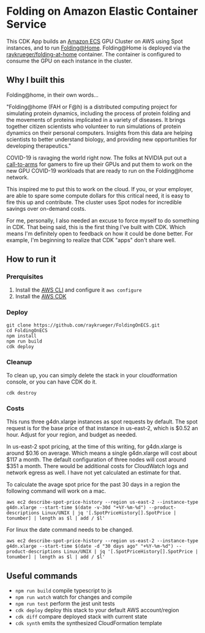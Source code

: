 # Folding on Amazon Elastic Container Service

This CDK App builds an [Amazon ECS](https://aws.amazon.com/ecs/) GPU Cluster on
AWS using Spot instances, and to run
[Folding@Home](https://foldingathome.org/). Folding@Home is deployed via the
[raykrueger/folding-at-home](https://github.com/raykrueger/FoldingAtHomeContainer)
container. The container is configured to consume the GPU on each instance in
the cluster.

## Why I built this

Folding@home, in their own words...

"Folding@home (FAH or F@h) is a distributed computing project for simulating
protein dynamics, including the process of protein folding and the movements
of proteins implicated in a variety of diseases. It brings together citizen
scientists who volunteer to run simulations of protein dynamics on their
personal computers. Insights from this data are helping scientists to better
understand biology, and providing new opportunities for developing
therapeutics."

COVID-19 is ravaging the world right now. The folks at NVIDIA put out a
[call-to-arms](https://twitter.com/NVIDIAGeForce/status/1238496311776653312)
for gamers to fire up their GPUs and put them to work on the new GPU COVID-19
workloads that are ready to run on the Folding@home network.

This inspired me to put this to work on the cloud. If you, or your employer,
are able to spare some compute dollars for this critical need, it is easy to
fire this up and contribute. The cluster uses Spot nodes for incredible
savings over on-demand costs.

For me, personally, I also needed an excuse to force myself to do something
in CDK. That being said, this is the first thing I've built with CDK. Which
means I'm definitely open to feedback on how it could be done better. For
example, I'm beginning to realize that CDK "apps" don't share well.

## How to run it

### Prerquisites

1. Install the [AWS
CLI](https://docs.aws.amazon.com/cli/latest/userguide/cli-chap-install.html)
and configure it `aws configure`
1. Install the [AWS CDK](https://docs.aws.amazon.com/cdk/latest/guide/getting_started.html)

### Deploy

    git clone https://github.com/raykrueger/FoldingOnECS.git
    cd FoldingOnECS
    npm install
    npm run build
    cdk deploy

### Cleanup

To clean up, you can simply delete the stack in your cloudformation console, or
you can have CDK do it.

    cdk destroy

### Costs

This runs three g4dn.xlarge instances as spot requests by default. The spot
request is for the base price of that instance in us-east-2, which is $0.52
an hour. Adjust for your region, and budget as needed.

In us-east-2 spot pricing, at the time of this writing, for g4dn.xlarge is
around $0.16 on average. Which means a single g4dn.xlarge will cost about
$117 a month. The default configuration of three nodes will cost around $351
a month. There would be additional costs for CloudWatch logs and network
egress as well. I have not yet calculated an estimate for that.

To calculate the avage spot price for the past 30 days in a region the following command will work on a mac.

    aws ec2 describe-spot-price-history --region us-east-2 --instance-type g4dn.xlarge --start-time $(date -v-30d "+%Y-%m-%d") --product-descriptions Linux/UNIX | jq '[.SpotPriceHistory[].SpotPrice | tonumber] | length as $l | add / $l'

For linux the date command needs to be changed.

    aws ec2 describe-spot-price-history --region us-east-2 --instance-type g4dn.xlarge --start-time $(date -d "30 days ago" "+%Y-%m-%d") --product-descriptions Linux/UNIX | jq '[.SpotPriceHistory[].SpotPrice | tonumber] | length as $l | add / $l'

## Useful commands

* `npm run build`   compile typescript to js
* `npm run watch`   watch for changes and compile
* `npm run test`    perform the jest unit tests
* `cdk deploy`      deploy this stack to your default AWS account/region
* `cdk diff`        compare deployed stack with current state
* `cdk synth`       emits the synthesized CloudFormation template
